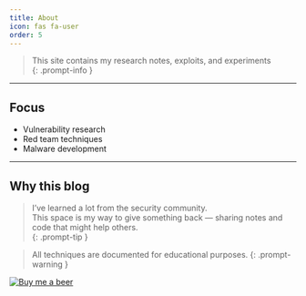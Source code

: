 ```yaml
---
title: About
icon: fas fa-user
order: 5
---
```


> This site contains my research notes, exploits, and experiments  
{: .prompt-info }

---

## Focus
- Vulnerability research  
- Red team techniques  
- Malware development  

---

## Why this blog
> I’ve learned a lot from the security community.  
> This space is my way to give something back — sharing notes and code that might help others.  
{: .prompt-tip }


> All techniques are documented for educational purposes.
{: .prompt-warning }


[![Buy me a beer](https://img.buymeacoffee.com/button-api/?text=Buy%20me%20a%20beer&emoji=🍺&slug=blacksnufkin&button_colour=FFDD00&font_colour=000000&font_family=Cookie&outline_colour=000000&coffee_colour=ffffff)](https://www.buymeacoffee.com/blacksnufkin)
